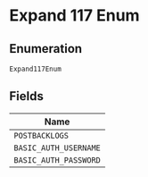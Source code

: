 
# Expand 117 Enum

## Enumeration

`Expand117Enum`

## Fields

| Name |
|  --- |
| `POSTBACKLOGS` |
| `BASIC_AUTH_USERNAME` |
| `BASIC_AUTH_PASSWORD` |

